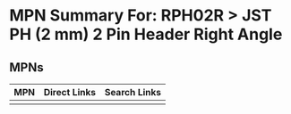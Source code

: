 



# MPN Summary For: RPH02R > JST PH (2 mm) 2 Pin Header Right Angle

## MPNs
  

|MPN|Direct Links|Search Links|
| :--- | :--- | :--- |
||||
